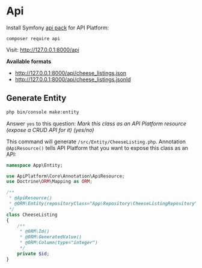 # Api

Install Symfony [api pack](https://github.com/api-platform/api-pack) for API Platform:

```
composer require api
```

Visit: http://127.0.0.1:8000/api

**Available formats**

- http://127.0.0.1:8000/api/cheese_listings.json
- http://127.0.0.1:8000/api/cheese_listings.jsonld

## Generate Entity

```bash
php bin/console make:entity
```

Answer `yes` to this question: *Mark this class as an API Platform resource (expose a CRUD API for it) (yes/no)*

This command will generate `/src/Entity/CheeseListing.php`.
Annotation `@ApiResource()` tells API Platform that you want to expose this class as an API:

```php
namespace App\Entity;

use ApiPlatform\Core\Annotation\ApiResource;
use Doctrine\ORM\Mapping as ORM;

/**
 * @ApiResource()
 * @ORM\Entity(repositoryClass="App\Repository\CheeseListingRepository")
 */
class CheeseListing
{
    /**
     * @ORM\Id()
     * @ORM\GeneratedValue()
     * @ORM\Column(type="integer")
     */
    private $id;
}
```
